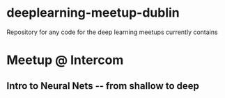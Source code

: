 # deeplearning-meetup-dublin
Repository for any code for the deep learning meetups currently contains 

# Meetup @ Intercom

## Intro to Neural Nets -- from shallow to deep 





